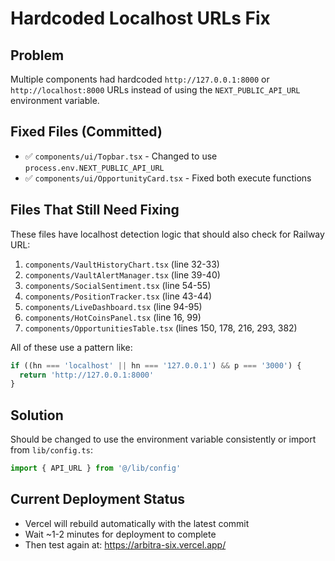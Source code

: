 # Hardcoded Localhost URLs Fix

## Problem
Multiple components had hardcoded `http://127.0.0.1:8000` or `http://localhost:8000` URLs instead of using the `NEXT_PUBLIC_API_URL` environment variable.

## Fixed Files (Committed)
- ✅ `components/ui/Topbar.tsx` - Changed to use `process.env.NEXT_PUBLIC_API_URL`
- ✅ `components/ui/OpportunityCard.tsx` - Fixed both execute functions

## Files That Still Need Fixing
These files have localhost detection logic that should also check for Railway URL:

1. `components/VaultHistoryChart.tsx` (line 32-33)
2. `components/VaultAlertManager.tsx` (line 39-40)
3. `components/SocialSentiment.tsx` (line 54-55)
4. `components/PositionTracker.tsx` (line 43-44)
5. `components/LiveDashboard.tsx` (line 94-95)
6. `components/HotCoinsPanel.tsx` (line 16, 99)
7. `components/OpportunitiesTable.tsx` (lines 150, 178, 216, 293, 382)

All of these use a pattern like:
```typescript
if ((hn === 'localhost' || hn === '127.0.0.1') && p === '3000') {
  return 'http://127.0.0.1:8000'
}
```

## Solution
Should be changed to use the environment variable consistently or import from `lib/config.ts`:
```typescript
import { API_URL } from '@/lib/config'
```

## Current Deployment Status
- Vercel will rebuild automatically with the latest commit
- Wait ~1-2 minutes for deployment to complete
- Then test again at: https://arbitra-six.vercel.app/
